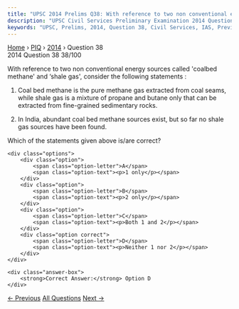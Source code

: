 ```yaml
---
title: "UPSC 2014 Prelims Q38: With reference to two non conventional energy sources called..."
description: "UPSC Civil Services Preliminary Examination 2014 Question 38 with options and answer"
keywords: "UPSC, Prelims, 2014, Question 38, Civil Services, IAS, Previous Year Questions"
---
```


<nav class="breadcrumb">
    <a href="../../">Home</a>
    <span>›</span>
    <a href="../">PIQ</a>
    <span>›</span>
    <a href="./">2014</a>
    <span>›</span>
    <span>Question 38</span>
</nav>

<div class="question-header">
    <div class="question-meta">
        <span class="year-badge">2014</span>
        <span class="question-number">Question 38</span>
        <span class="progress">38/100</span>
    </div>
    <div class="progress-bar">
        <div class="progress-fill" style="width: 38.0%"></div>
    </div>
</div>

<div class="question-content">
    <div class="question-text">
        <p>With reference to two non conventional energy sources called 'coalbed methane' and ‘shale gas', consider the following statements :</p>
<ol>
<li>
<p>Coal bed methane is the pure methane gas extracted from coal seams, while shale gas is a mixture of propane and butane only that can be extracted from fine-grained sedimentary rocks.</p>
</li>
<li>
<p>In India, abundant coal bed methane sources exist, but so far no shale gas sources have been found.</p>
</li>
</ol>
<p>Which of the statements given above is/are correct?</p>
    </div>
    
    <div class="options">
        <div class="option">
            <span class="option-letter">A</span>
            <span class="option-text"><p>1 only</p></span>
        </div>
        <div class="option">
            <span class="option-letter">B</span>
            <span class="option-text"><p>2 only</p></span>
        </div>
        <div class="option">
            <span class="option-letter">C</span>
            <span class="option-text"><p>Both 1 and 2</p></span>
        </div>
        <div class="option correct">
            <span class="option-letter">D</span>
            <span class="option-text"><p>Neither 1 nor 2</p></span>
        </div>
    </div>

    <div class="answer-box">
        <strong>Correct Answer:</strong> Option D
    </div>
</div>

<div class="question-nav">
    <a href="../q037-with-reference-to-agni-iv-missile-which-of-the-fol/" class="nav-btn prev">← Previous</a>
    <a href="../" class="nav-btn center">All Questions</a>
    <a href="../q039-with-reference-to-changpa-community-of-india-consi/" class="nav-btn next">Next →</a>
</div>
